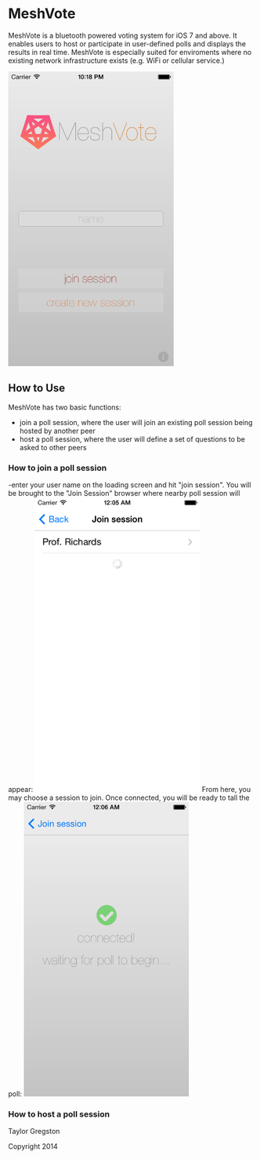 MeshVote
========

MeshVote is a bluetooth powered voting system for iOS 7 and above.  It enables users to host or participate in user-defined polls and displays the results in real time.  MeshVote is especially suited for enviroments where no existing network infrastructure exists (e.g. WiFi or cellular service.)

<img src="screenshots/HomeScreen.png" height="600px" />

## How to Use

MeshVote has two basic functions:
  - join a poll session, where the user will join an existing poll session being hosted by another peer
  - host a poll session, where the user will define a set of questions to be asked to other peers

### How to join a poll session
  -enter your user name on the loading screen and hit "join session". You will be brought to the "Join Session" browser where nearby poll session will appear:
  <img src="screenshots/JoinScreen.png" height="600px" />
  From here, you may choose a session to join.  Once connected, you will be ready to tall the poll:
  <img src="screenshots/ConnectedScreen.png" height="600px" />
  
### How to host a poll session




Taylor Gregston

Copyright 2014
